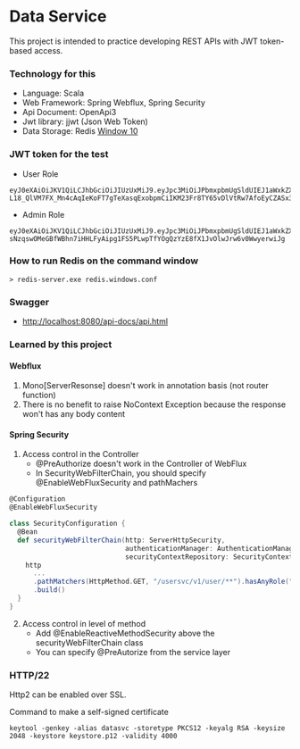 # Data Service
This project is intended to practice developing REST APIs with JWT token-based access.

### Technology for this
* Language: Scala
* Web Framework: Spring Webflux, Spring Security
* Api Document: OpenApi3
* Jwt library: jjwt (Json Web Token)
* Data Storage: Redis [Window 10](https://github.com/microsoftarchive/redis/releases)

### JWT token for the test
* User Role
```
eyJ0eXAiOiJKV1QiLCJhbGciOiJIUzUxMiJ9.eyJpc3MiOiJPbmxpbmUgSldUIEJ1aWxkZXIiLCJpYXQiOjE2MjkxMTAwNzMsImV4cCI6MTY2MDY1MzM0MiwiYXVkIjoid3d3LmV4YW1wbGUuY29tIiwic3ViIjoidGVzdEBnbWFpbC5jb20iLCJyb2xlIjpbInVzZXIiXX0.Tqwu7GkP-L18_QlVM7FX_Mn4cAqIeKoFT7gTeXasqExobpmCiIKM23Fr8TY65vDlVtRw7AfoEyCZASx3E8SUVg
```

* Admin Role
```
eyJ0eXAiOiJKV1QiLCJhbGciOiJIUzUxMiJ9.eyJpc3MiOiJPbmxpbmUgSldUIEJ1aWxkZXIiLCJpYXQiOjE2MjkxMTAwNzMsImV4cCI6MTY2MDY1MzM0MiwiYXVkIjoid3d3LmV4YW1wbGUuY29tIiwic3ViIjoidGVzdEBnbWFpbC5jb20iLCJyb2xlIjpbInVzZXIiLCJhZG1pbiJdfQ.oAwLchw_VvNLjuV9-sNzqswOMeGBfWBhn7iHHLFyAipg1FS5PLwpTfYOgQzYzE8fX1JvOlwJrw6v0WwyerwiJg
```

### How to run Redis on the command window
```
> redis-server.exe redis.windows.conf
```
### Swagger
* [http://localhost:8080/api-docs/api.html](http://localhost:8080/api-docs/api.html)

### Learned by this project
#### Webflux
1. Mono[ServerResonse] doesn't work in annotation basis (not router function) 
2. There is no benefit to raise NoContext Exception because the response won't has any body content

#### Spring Security
1. Access control in the Controller
   * @PreAuthorize doesn't work in the Controller of WebFlux
   * In SecurityWebFilterChain, you should specify @EnableWebFluxSecurity and pathMachers
```scala
@Configuration
@EnableWebFluxSecurity

class SecurityConfiguration {
  @Bean
  def securityWebFilterChain(http: ServerHttpSecurity,
                             authenticationManager: AuthenticationManager,
                             securityContextRepository: SecurityContextRepository): SecurityWebFilterChain = {
    http      
      ...
      .pathMatchers(HttpMethod.GET, "/usersvc/v1/user/**").hasAnyRole("user", "admin")
      .build()    
  }
}
```
2. Access control in level of method
    * Add @EnableReactiveMethodSecurity above the securityWebFilterChain class
    * You can specify @PreAutorize from the service layer

### HTTP/22
Http2 can be enabled over SSL.

Command to make a self-signed certificate
```
keytool -genkey -alias datasvc -storetype PKCS12 -keyalg RSA -keysize 2048 -keystore keystore.p12 -validity 4000
```